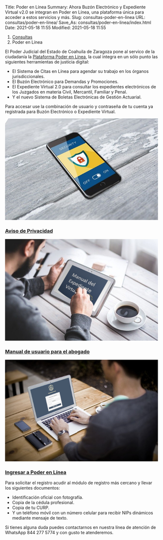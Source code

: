 Title: Poder en Línea
Summary: Ahora Buzón Electrónico y Expediente Virtual v2.0 se integran en Poder en Línea, una plataforma única para acceder a estos servicios y más.
Slug: consultas-poder-en-linea
URL: consultas/poder-en-linea/
Save_As: consultas/poder-en-linea/index.html
Date: 2021-05-18 11:55
Modified: 2021-05-18 11:55


<nav aria-label="breadcrumb">
<ol class="breadcrumb">
<li class="breadcrumb-item"><a href="../">Consultas</a></li>
<li class="breadcrumb-item active" aria-current="page">Poder en Línea</li>
</ol>
</nav>

El Poder Judicial del Estado de Coahuila de Zaragoza pone al servico de la ciudadanía la [Plataforma Poder en Línea](https://poderenlinea.pjecz.gob.mx/), la cual integra en un sólo punto las siguientes herramientas de justicia digital:

- El Sistema de Citas en Línea para agendar su trabajo en los órganos jurisdiccionales.
- El Buzón Electrónico para Demandas y Promociones.
- El Expediente Virtual 2.0 para consultar los expedientes electrónicos de los Juzgados en materia Civil, Mercantil, Familiar y Penal.
- Y el nuevo Sistema de Boletas Electrónicas de Gestión Actuarial.

Para accesar use la combinación de usuario y contraseña de tu cuenta ya registrada para Buzón Electrónico o Expediente Virtual.

<div class="container pt-4 pb-2">
    <div class="row">
        <div class="col-md-4">
            <div class="card destacados-card mb-2">
                <a href="#"><img class="card-img-top" src="imagen-aviso-de-privacidad.jpg"></a>
                <div class="card-body">
                    <a href="#"><h3 class="card-title mb-0">Aviso de Privacidad</h3></a>
                </div>
            </div>
        </div>
        <div class="col-md-4">
            <div class="card destacados-card mb-2">
                <a href="#"><img class="card-img-top" src="imagen-manual.jpg"></a>
                <div class="card-body">
                    <a href="#"><h3 class="card-title mb-0">Manual de usuario para el abogado</h3></a>
                </div>
            </div>
        </div>
        <div class="col-md-4">
            <div class="card destacados-card mb-2">
                <a href="https://poderenlinea.pjecz.gob.mx/"><img class="card-img-top" src="imagen-acceso-expediente-virtual-v2.jpg"></a>
                <div class="card-body">
                    <a href="https://poderenlinea.pjecz.gob.mx/"><h3 class="card-title mb-0">Ingresar a Poder en Línea</h3></a>
                </div>
            </div>
        </div>
    </div>
</div>

Para solicitar el registro acudir al módulo de registro más cercano y llevar los siguientes documentos:

- Identificación oficial con fotografía.
- Copia de la cédula profesional.
- Copia de tu CURP.
- Y un teléfono móvil con un número celular para recibir NIPs dinámicos mediante mensaje de texto.

Si tienes alguna duda puedes contactarnos en nuestra línea de atención de WhatsApp 844 277 5774 y con gusto te atenderemos.
